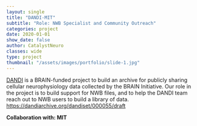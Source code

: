 ```yaml
---
layout: single
title: "DANDI-MIT"
subtitle: "Role: NWB Specialist and Community Outreach"
categories: project
date: 2020-01-01
show_date: false
author: CatalystNeuro
classes: wide
type: project
thumbnail: "/assets/images/portfolio/slide-1.jpg"
---
```


[DANDI](https://www.dandiarchive.org/) is a BRAIN-funded project to build an archive for publicly sharing cellular neurophysiology data collected by the BRAIN Initiative. Our role in the project is to build support for NWB files, and to help the DANDI team reach out to NWB users to build a library of data. https://dandiarchive.org/dandiset/000055/draft

<strong>Collaboration with: MIT<strong>